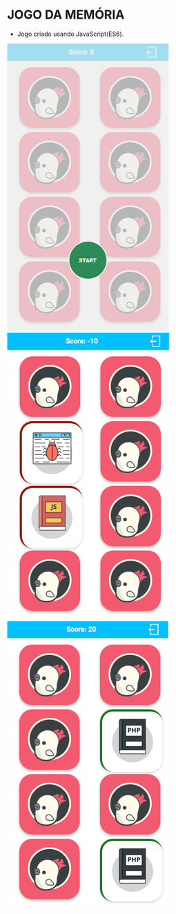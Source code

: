 # JOGO DA MEMÓRIA

- Jogo criado usando JavaScript(ES6).



![jogo](/img/screenjogo.png)  ![erro](/img/screenerro.png)  ![acerto](/img/screenacerto.png)  